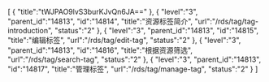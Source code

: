 [
	{
		"title":"tWJPAO9lvS3burKJvQn6JA=="
	},
	{
		"level":"3",
		"parent_id":"14813",
		"id":"14814",
		"title":"资源标签简介",
		"url":"/rds/tag/tag-introduction",
		"status":"2"
	},
	{
		"level":"3",
		"parent_id":"14813",
		"id":"14815",
		"title":"编辑标签",
		"url":"/rds/tag/edit-tag",
		"status":"2"
	},
	{
		"level":"3",
		"parent_id":"14813",
		"id":"14816",
		"title":"根据资源筛选",
		"url":"/rds/tag/search-tag",
		"status":"2"
	},
	{
		"level":"3",
		"parent_id":"14813",
		"id":"14817",
		"title":"管理标签",
		"url":"/rds/tag/manage-tag",
		"status":"2"
	}
]
